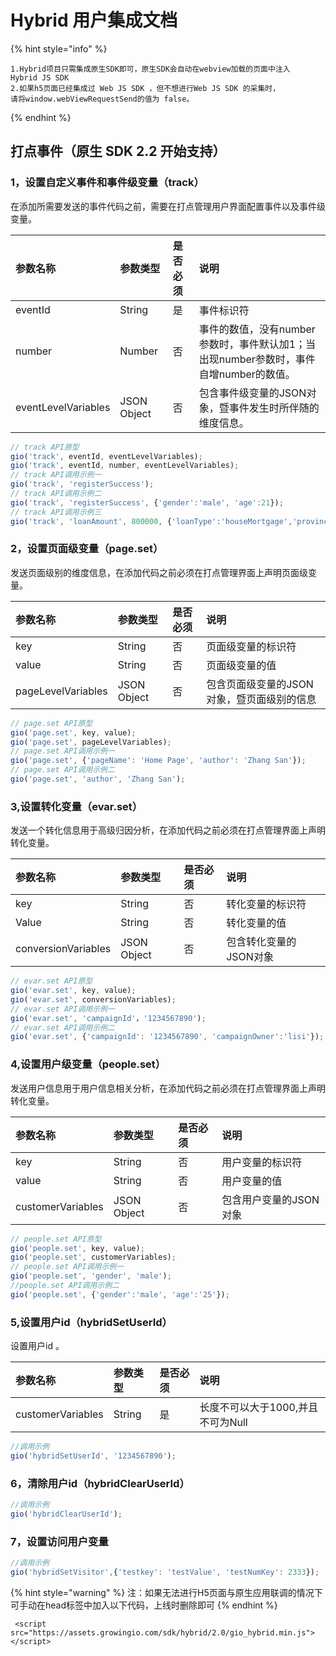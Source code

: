 # Hybrid 用户集成文档

{% hint style="info" %}
```
1.Hybrid项目只需集成原生SDK即可，原生SDK会自动在webview加载的页面中注入
Hybrid JS SDK
2.如果h5页面已经集成过 Web JS SDK ，但不想进行Web JS SDK 的采集时，
请将window.webViewRequestSend的值为 false。 
```
{% endhint %}

##  **打点事件（原生 SDK 2.2 开始支持）**

### 1，设置自定义事件和事件级变量（track）

在添加所需要发送的事件代码之前，需要在打点管理用户界面配置事件以及事件级变量。

| 参数名称   |  参数类型 | 是否必须 | 说明 |
| :--- | :--- | :--- | :--- |
| eventId    | String | 是 | 事件标识符 |
| number | Number | 否 | 事件的数值，没有number参数时，事件默认加1；当出现number参数时，事件自增number的数值。 |
| eventLevelVariables | JSON Object | 否 | 包含事件级变量的JSON对象，暨事件发生时所伴随的维度信息。 |

```javascript
// track API原型
gio('track', eventId, eventLevelVariables);
gio('track', eventId, number, eventLevelVariables);
// track API调用示例一
gio('track', 'registerSuccess');
// track API调用示例二
gio('track', 'registerSuccess', {'gender':'male', 'age':21});
// track API调用示例三
gio('track', 'loanAmount', 800000, {'loanType':'houseMortgage','province':'Zhejiang'})

```

### 2，设置页面级变量（page.set）

发送页面级别的维度信息，在添加代码之前必须在打点管理界面上声明页面级变量。

| 参数名称  | 参数类型  | 是否必须  | 说明 |
| :--- | :--- | :--- | :--- |
| key | String | 否 | 页面级变量的标识符 |
| value | String | 否 | 页面级变量的值 |
| pageLevelVariables | JSON Object | 否 | 包含页面级变量的JSON对象，暨页面级别的信息 |

```javascript
// page.set API原型
gio('page.set', key, value);
gio('page.set', pageLevelVariables);
// page.set API调用示例一
gio('page.set', {'pageName': 'Home Page', 'author': 'Zhang San'});
// page.set API调用示例二
gio('page.set', 'author', 'Zhang San');
```

### 3,设置转化变量（evar.set）

发送一个转化信息用于高级归因分析，在添加代码之前必须在打点管理界面上声明转化变量。

| 参数名称    | 参数类型 | 是否必须 | 说明 |
| :--- | :--- | :--- | :--- |
| key | String | 否 | 转化变量的标识符 |
| Value | String | 否 | 转化变量的值 |
| conversionVariables | JSON Object | 否 | 包含转化变量的JSON对象 |

```javascript
// evar.set API原型
gio('evar.set', key, value);
gio('evar.set', conversionVariables);
// evar.set API调用示例一
gio('evar.set', 'campaignId'，'1234567890');
// evar.set API调用示例二
gio('evar.set', {'campaignId': '1234567890', 'campaignOwner':'lisi'});
```

### 4,设置用户级变量（people.set）

发送用户信息用于用户信息相关分析，在添加代码之前必须在打点管理界面上声明转化变量。

| 参数名称   | 参数类型 | 是否必须 |  说明 |
| :--- | :--- | :--- | :--- |
| key | String | 否 | 用户变量的标识符 |
| value | String | 否 | 用户变量的值 |
| customerVariables | JSON Object | 否 | 包含用户变量的JSON对象 |

```javascript
// people.set API原型
gio('people.set', key, value);
gio('people.set', customerVariables);
// people.set API调用示例一
gio('people.set', 'gender', 'male');
//people.set API调用示例二
gio('people.set', {'gender':'male', 'age':'25'});
```

### 5,设置用户id（hybridSetUserId）

设置用户id 。

| 参数名称    | 参数类型 | 是否必须 | 说明 |
| :--- | :--- | :--- | :--- |
| customerVariables | String | 是 | 长度不可以大于1000,并且不可为Null |

```javascript
//调用示例
gio('hybridSetUserId', '1234567890');

```

### 6，清除用户id（hybridClearUserId）

```javascript
//调用示例
gio('hybridClearUserId');

```

### 7，设置访问用户变量

```javascript
//调用示例
gio('hybridSetVisitor',{'testkey': 'testValue', 'testNumKey': 2333});
```

{% hint style="warning" %}
注：如果无法进行H5页面与原生应用联调的情况下可手动在head标签中加入以下代码，上线时删除即可
{% endhint %}

```markup
 <script src="https://assets.growingio.com/sdk/hybrid/2.0/gio_hybrid.min.js"></script> 
```



